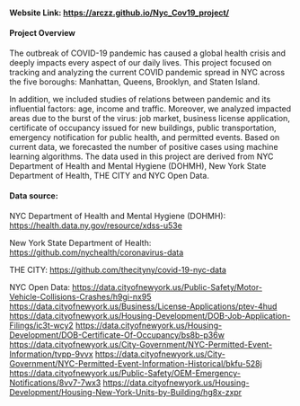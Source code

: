 
#### Website Link: https://arczz.github.io/Nyc_Cov19_project/

#### Project Overview 
The outbreak of COVID-19 pandemic has caused a global health crisis and deeply impacts every aspect of our daily lives. This project focused on tracking and analyzing the current COVID pandemic spread in NYC across the five boroughs: Manhattan, Queens, Brooklyn, and Staten Island. 

In addition, we included studies of relations between pandemic and its influential factors: age, income and traffic. Moreover, we analyzed impacted areas due to the burst of the virus: job market, business license application, certificate of occupancy issued for new buildings, public transportation, emergency notification for public health, and permitted events. Based on current data, we forecasted the number of positive cases using machine learning algorithms. The data used in this project are derived from NYC Department of Health and Mental Hygiene (DOHMH), New York State Department of Health, THE CITY and NYC Open Data.


#### Data source:
NYC Department of Health and Mental Hygiene (DOHMH):
https://health.data.ny.gov/resource/xdss-u53e

New York State Department of Health:
https://github.com/nychealth/coronavirus-data

THE CITY:
https://github.com/thecityny/covid-19-nyc-data

NYC Open Data:
https://data.cityofnewyork.us/Public-Safety/Motor-Vehicle-Collisions-Crashes/h9gi-nx95
https://data.cityofnewyork.us/Business/License-Applications/ptev-4hud
https://data.cityofnewyork.us/Housing-Development/DOB-Job-Application-Filings/ic3t-wcy2
https://data.cityofnewyork.us/Housing-Development/DOB-Certificate-Of-Occupancy/bs8b-p36w
https://data.cityofnewyork.us/City-Government/NYC-Permitted-Event-Information/tvpp-9vvx
https://data.cityofnewyork.us/City-Government/NYC-Permitted-Event-Information-Historical/bkfu-528j
https://data.cityofnewyork.us/Public-Safety/OEM-Emergency-Notifications/8vv7-7wx3
https://data.cityofnewyork.us/Housing-Development/Housing-New-York-Units-by-Building/hg8x-zxpr




